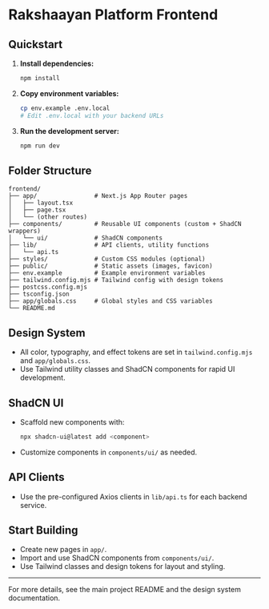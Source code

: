 # Rakshaayan Platform Frontend

## Quickstart

1. **Install dependencies:**
   ```bash
   npm install
   ```
2. **Copy environment variables:**
   ```bash
   cp env.example .env.local
   # Edit .env.local with your backend URLs
   ```
3. **Run the development server:**
   ```bash
   npm run dev
   ```

## Folder Structure

```
frontend/
├── app/                # Next.js App Router pages
│   ├── layout.tsx
│   ├── page.tsx
│   └── (other routes)
├── components/         # Reusable UI components (custom + ShadCN wrappers)
│   └── ui/             # ShadCN components
├── lib/                # API clients, utility functions
│   └── api.ts
├── styles/             # Custom CSS modules (optional)
├── public/             # Static assets (images, favicon)
├── env.example         # Example environment variables
├── tailwind.config.mjs # Tailwind config with design tokens
├── postcss.config.mjs
├── tsconfig.json
├── app/globals.css     # Global styles and CSS variables
└── README.md
```

## Design System
- All color, typography, and effect tokens are set in `tailwind.config.mjs` and `app/globals.css`.
- Use Tailwind utility classes and ShadCN components for rapid UI development.

## ShadCN UI
- Scaffold new components with:
  ```bash
  npx shadcn-ui@latest add <component>
  ```
- Customize components in `components/ui/` as needed.

## API Clients
- Use the pre-configured Axios clients in `lib/api.ts` for each backend service.

## Start Building
- Create new pages in `app/`.
- Import and use ShadCN components from `components/ui/`.
- Use Tailwind classes and design tokens for layout and styling.

---
For more details, see the main project README and the design system documentation.
